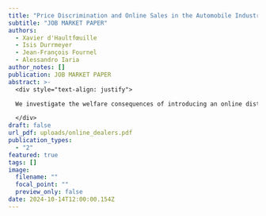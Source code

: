 ```yaml
---
title: "Price Discrimination and Online Sales in the Automobile Industry"
subtitle: "JOB MARKET PAPER"
authors:
  - Xavier d'Haultfœuille
  - Isis Durrmeyer
  - Jean-François Fournel
  - Alessandro Iaria
author_notes: []
publication: JOB MARKET PAPER
abstract: >-
  <div style="text-align: justify">

  We investigate the welfare consequences of introducing an online distribution channel in the French car market, where most of the sales are currently through car dealers relying on price discrimination. We estimate a structural model of demand with unobserved third-degree price discrimination and transportation costs related to visiting car dealers. In a series of counterfactuals, we introduce an online distribution channel in which prices are uniform and consumers benefit from lower transportation costs. When both sales channels are simultaneously available, competition from the online channel reduces the extent of price discrimination in the in-person channel. Introducing the online distribution channel leads to higher profits, and an increase in aggregate consumer surplus. Despite aggregate surplus gains, the costs and benefits of the online channel are unevenly distributed among consumers, with the less internet-savvy consumers bearing more of the costs and obtaining fewer of the benefits.

  </div>
draft: false
url_pdf: uploads/online_dealers.pdf
publication_types:
  - "2"
featured: true
tags: []
image:
  filename: ""
  focal_point: ""
  preview_only: false
date: 2024-10-14T12:00:00.154Z
---
```

